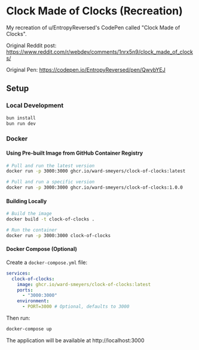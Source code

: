 # Clock Made of Clocks (Recreation)

My recreation of u/EntropyReversed's CodePen called "Clock Made of Clocks".

Original Reddit post: https://www.reddit.com/r/webdev/comments/1nrx5n9/clock_made_of_clocks/

Original Pen: https://codepen.io/EntropyReversed/pen/QwybYEJ

## Setup

### Local Development

```bash
bun install
bun run dev
```

### Docker

#### Using Pre-built Image from GitHub Container Registry

```bash
# Pull and run the latest version
docker run -p 3000:3000 ghcr.io/ward-smeyers/clock-of-clocks:latest

# Pull and run a specific version
docker run -p 3000:3000 ghcr.io/ward-smeyers/clock-of-clocks:1.0.0
```

#### Building Locally

```bash
# Build the image
docker build -t clock-of-clocks .

# Run the container
docker run -p 3000:3000 clock-of-clocks
```

#### Docker Compose (Optional)

Create a `docker-compose.yml` file:

```yaml
services:
  clock-of-clocks:
    image: ghcr.io/ward-smeyers/clock-of-clocks:latest
    ports:
      - "3000:3000"
    environment:
      - PORT=3000 # Optional, defaults to 3000
```

Then run:
```bash
docker-compose up
```

The application will be available at http://localhost:3000